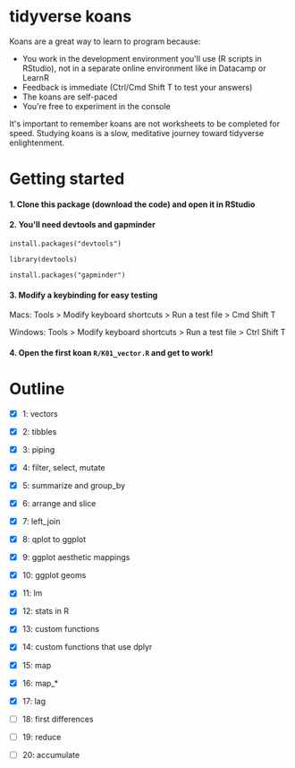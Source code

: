 # tidyverse koans

Koans are a great way to learn to program because:

  - You work in the development environment you'll use (R scripts in RStudio), not in a separate online environment like in Datacamp or LearnR
  - Feedback is immediate (Ctrl/Cmd Shift T to test your answers)
  - The koans are self-paced
  - You're free to experiment in the console
  
It's important to remember koans are not worksheets to be completed for speed. Studying koans is a slow, meditative journey toward tidyverse enlightenment.

# Getting started

#### 1. Clone this package (download the code) and open it in RStudio

#### 2. You'll need devtools and gapminder

`install.packages("devtools")`

`library(devtools)`

`install.packages("gapminder")`

#### 3. Modify a keybinding for easy testing

Macs:
Tools > Modify keyboard shortcuts > Run a test file > Cmd Shift T

Windows:
Tools > Modify keyboard shortcuts > Run a test file > Ctrl Shift T

#### 4. Open the first koan `R/K01_vector.R` and get to work!


# Outline

- [x] 1: vectors
- [x] 2: tibbles
- [x] 3: piping
- [x] 4: filter, select, mutate
- [x] 5: summarize and group_by
- [x] 6: arrange and slice
- [x] 7: left_join
- [x] 8: qplot to ggplot
- [x] 9: ggplot aesthetic mappings
- [x] 10: ggplot geoms
- [x] 11: lm
- [x] 12: stats in R
- [x] 13: custom functions
- [x] 14: custom functions that use dplyr
- [x] 15: map
- [x] 16: map_*
- [x] 17: lag
- [ ] 18: first differences
- [ ] 19: reduce
- [ ] 20: accumulate


